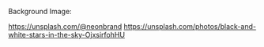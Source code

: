 Background Image:

https://unsplash.com/@neonbrand
https://unsplash.com/photos/black-and-white-stars-in-the-sky-OjxsirfohHU